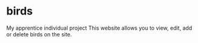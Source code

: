 # birds
My apprentice individual project
This website allows you to view, edit, add or delete birds on the site.  
